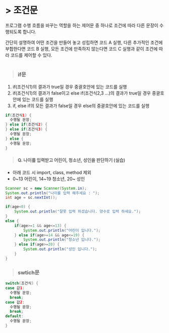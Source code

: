 #  > 조건문
프로그램 수행 흐름을 바꾸는 역할을 하는 제어문 중 하나로 조건에 따라 다른 문장이 수행되도록 합니다.   
   
간단히 설명하여 어떤 조건을 만들어 놓고 성립하면 코드 A 실행, 다른 추가적인 조건에 부합한다면 코드 B 실행, 모든 조건에 만족하지 않는다면 코드 C 실행과 같이 조건에 따라 코드를 제어할 수 있다.   
#
> ### if문
1. if(조건식1)의 결과가 true일 경우 중괄호안에 있는 코드를 실행   
2. if(조건식1)의 결과가 false이고 else if(조건식2,3 ...)의 결과가 true일 경우 중괄호안에 있는 코드를 실행   
3. if, else if의 모든 결과가 false일 경우 else의 중괄호안에 있는 코드를 실행   
   
```java
if(조건식1) {
  수행될 문장;
} else if(조건식2) {
} else if(조건식3) {
  수행될 문장;
} else {
  수행될 문장;
}
```
   
> #### Q. 나이를 입력받고 어린이, 청소년, 성인을 판단하기 (실습)
* 아래 코드 시 import, class, method 제외
* 0~13 어린이, 14~19 청소년, 20~ 성인
```java
Scanner sc = new Scanner(System.in);
System.out.println("나이를 입력 해주세요 : ");
int age = sc.nextInt();

if(age<0) {
	System.out.println("잘못 입력 하셨습니다. 양수로 입력 하세요.");
}
else {
	if(age>=1 && age<=13) {
		System.out.println("어린이 입니다.");
	} else if(age>=14 && age<=19) {
		System.out.println("청소년 입니다.");
	} else if(age>=20) {
		System.out.println("성인 입니다.");
	}
}
```


> ### swtich문
```java
switch(조건식) {
case 값1:
  수행될 문장;
  break;
case 값2:
  수행될 문장;
  break;
default:
  수행될 문장;
}
```
